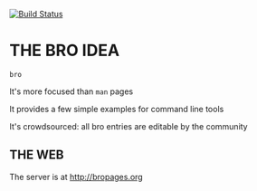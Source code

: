 [![Build Status](https://travis-ci.org/hubsmoke/bro.png)](https://travis-ci.org/hubsmoke/bro)

THE BRO IDEA
=======

`bro`

It's more focused than `man` pages

It provides a few simple examples for command line tools

It's crowdsourced: all bro entries are editable by the community

THE WEB
-----------

The server is at http://bropages.org
